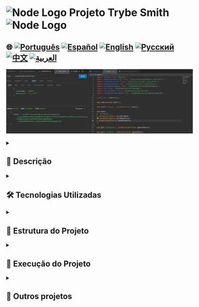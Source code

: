 # <img src="https://cdn-icons-png.flaticon.com/128/5968/5968322.png" alt="Node Logo" width="52" height="30" /> Projeto Trybe Smith <img src="https://cdn-icons-png.flaticon.com/128/5968/5968322.png" alt="Node Logo" width="52" height="30" />

## 🌐 [![Português](https://img.shields.io/badge/Português-green)](https://github.com/SamuelRocha91/TrybeSmith/blob/main/README.md) [![Español](https://img.shields.io/badge/Español-yellow)](https://github.com/SamuelRocha91/TrybeSmith/blob/main/README_es.md) [![English](https://img.shields.io/badge/English-blue)](https://github.com/SamuelRocha91/TrybeSmith/blob/main/README_en.md) [![Русский](https://img.shields.io/badge/Русский-lightgrey)](https://github.com/SamuelRocha91/TrybeSmith/blob/main/README_ru.md) [![中文](https://img.shields.io/badge/中文-red)](https://github.com/SamuelRocha91/TrybeSmith/blob/main/README_ch.md) [![العربية](https://img.shields.io/badge/العربية-orange)](https://github.com/SamuelRocha91/TrybeSmith/blob/main/README_ar.md)

![Preview da aplicação](./assets/trybeSmith.png)

<details>
  <summary><h2>📜 Descrição</h2></summary>

  Trata-se de um projeto avaliativo desenvolvido no módulo de BackEnd do curso de Desenvolvimento Web da Trybe. O projeto envolveu o uso de **Typescript**, **Sequelize** e **JWT**. Durante o desenvolvimento, diversas competências foram aprimoradas:

  - Manipulação de testes
  - Uso da arquitetura MSC (Model-Service-Controller)
  - Criação de rotas para criação, leitura e atualização de informações
  - Autenticação de rotas

  Este projeto consistiu na criação de uma loja de itens medievais utilizando **Typescript** e **Sequelize**. O foco principal foi no desenvolvimento das camadas de **Service** e **Controllers**.

</details>

<details>
  <summary><h2>🛠️ Tecnologias Utilizadas</h2></summary>

  - **Node.js**
  - **Express**
  - **Typescript**
  - **Sequelize**
  - **MySQL**
  - **JWT (JSON Web Token)**
  - **Docker e Docker Compose**

</details>

<details>
  <summary><h2>📂 Estrutura do Projeto</h2></summary>

  O projeto está estruturado de acordo com a arquitetura MSC, onde as responsabilidades são separadas entre Model, Service e Controller. A seguir, estão algumas das principais rotas implementadas:

  ### Rotas

  - **POST /login**: Realiza o login do usuário.
  - **POST /products**: Adiciona um novo produto (valida nome e preço).
  - **GET /products**: Retorna todos os produtos cadastrados.
  - **GET /orders**: Retorna todos os pedidos cadastrados.
  - **POST /orders**: Cria um novo pedido (valida JWT, ID do usuário e ID do produto).

  ### Middlewares

  O projeto utiliza diversos middlewares para validação, incluindo:

  - `validateProducts`: Valida os dados do produto (nome e preço).
  - `validateUser`: Valida os dados do usuário.
  - `validateProductById`: Valida a existência do produto pelo ID.
  - `validateJWT`: Valida o token JWT para autenticação.

</details>

<details>
  <summary><h2>🚀 Execução do Projeto</h2></summary>

  Para executar o projeto, siga os passos abaixo:

  ### Pré-requisitos

  - Ter o **Docker** e **Docker Compose** instalados.
  - Ter o **Node.js** instalado (opcional, se você deseja executar localmente sem Docker).

  ### Passos para Execução

  1. Clone o repositório:
     ```bash
     git clone https://github.com/seu_usuario/trybe-smith.git
     cd trybe-smith
     ```

  2. Crie um arquivo `.env` na raiz do projeto com as seguintes variáveis de ambiente:
     ```plaintext
     DB_USER=root
     DB_PASSWORD=password
     DB_HOST=db
     DB_PORT=3306
     DB_NAME=Trybesmith
     JWT_SECRET=secret
     ```

  3. Execute o Docker Compose para construir e iniciar os containers:
     ```bash
     docker-compose up --build
     ```

  4. Acesse a API no seu navegador ou ferramenta de API (como Postman) em `http://localhost:3001`.

</details>

<details>
  <summary><h2>🔗 Outros projetos</h2></summary>

  - ⚽ [Typescript FootBall API](https://github.com/SamuelRocha91/trybeFutebolClube)
  - 🐉 [Trybers and Dragons](https://github.com/SamuelRocha91/trybeAndDragons)
  - 🪧 [Blogs Api](https://github.com/SamuelRocha91/BlogsApi)

</details>

